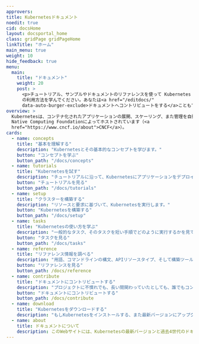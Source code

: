 ```yaml
---
approvers:
title: Kubernetesドキュメント
noedit: true
cid: docsHome
layout: docsportal_home
class: gridPage gridPageHome
linkTitle: "ホーム"
main_menu: true
weight: 10
hide_feedback: true
menu:
  main:
    title: "ドキュメント"
    weight: 20
    post: >
      <p>チュートリアル、サンプルやドキュメントのリファレンスを使って Kubernetes
      の利用方法を学んでください。あなたは<a href="/editdocs/"
      data-auto-burger-exclude>ドキュメントへコントリビュートをする</a>こともできます!</p>
overview: >
  Kubernetesは、コンテナ化されたアプリケーションの展開、スケーリング、また管理を自動化するためのオープンソースコンテナプラットフォームです。このオープンソースプロジェクトは、Cloud
  Native Computing Foundationによってホストされています（<a
  href="https://www.cncf.io/about">CNCF</a>）。
cards:
  - name: concepts
    title: "基本を理解する"
    description: "Kubernetesとその基本的なコンセプトを学びます。"
    button: "コンセプトを学ぶ"
    button_path: "/docs/concepts"
  - name: tutorials
    title: "Kubernetesを試す"
    description: "チュートリアルに沿って、Kubernetesにアプリケーションをデプロイする方法を学びます。"
    button: "チュートリアルを見る"
    button_path: "/docs/tutorials"
  - name: setup
    title: "クラスターを構築する"
    description: "リソースと要求に基づいて、Kubernetesを実行します。"
    button: "Kubernetesを構築する"
    button_path: "/docs/setup"
  - name: tasks
    title: "Kubernetesの使い方を学ぶ"
    description: "一般的なタスク、そのタスクを短い手順でどのように実行するかを見てみます。"
    button: "タスクを見る"
    button_path: "/docs/tasks"
  - name: reference
    title: "リファレンス情報を調べる"
    description: "用語、コマンドラインの構文、APIリソースタイプ、そして構築ツールのドキュメントを見て回ります。"
    button: "リファレンスを見る"
    button_path: /docs/reference
  - name: contribute
    title: "ドキュメントにコントリビュートする"
    description: "プロジェクトに不慣れでも、長い間関わっていたとしても、誰でもコントリビュートすることが出来ます。"
    button: "ドキュメントにコントリビュートする"
    button_path: /docs/contribute
  - name: download
    title: "Kubernetesをダウンロードする"
    description: "もしKubernetesをインストールする、また最新バージョンにアップグレードする場合、最新のリリースノートを参照してください。"
  - name: about
    title: ドキュメントについて
    description: このWebサイトには、Kubernetesの最新バージョンと過去4世代のドキュメントが含まれています。
---
```

